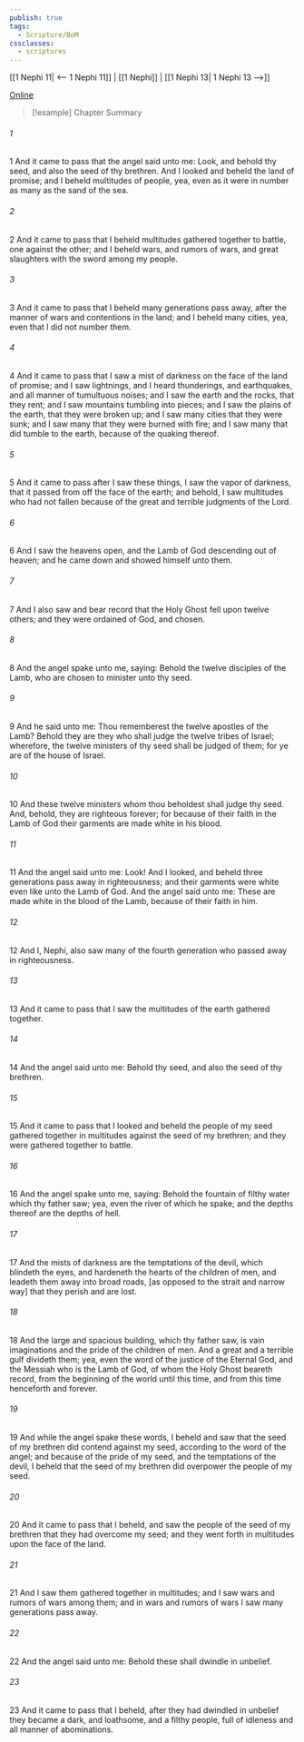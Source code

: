 ```yaml
---
publish: true
tags:
  - Scripture/BoM
cssclasses:
  - scriptures
---
```

[[1 Nephi 11| <-- 1 Nephi 11]] | [[1 Nephi]] | [[1 Nephi 13| 1 Nephi 13 -->]]

[Online](https://churchofjesuschrist.org/study/scriptures/bofm/1-ne/12?lang=eng)

>[!example] Chapter Summary
>
###### 1
1 And it came to pass that the angel said unto me: Look, and behold thy seed, and also the seed of thy brethren. And I looked and beheld the land of promise; and I beheld multitudes of people, yea, even as it were in number as many as the sand of the sea.
###### 2
2 And it came to pass that I beheld multitudes gathered together to battle, one against the other; and I beheld wars, and rumors of wars, and great slaughters with the sword among my people.
###### 3
3 And it came to pass that I beheld many generations pass away, after the manner of wars and contentions in the land; and I beheld many cities, yea, even that I did not number them.
###### 4
4 And it came to pass that I saw a mist of darkness on the face of the land of promise; and I saw lightnings, and I heard thunderings, and earthquakes, and all manner of tumultuous noises; and I saw the earth and the rocks, that they rent; and I saw mountains tumbling into pieces; and I saw the plains of the earth, that they were broken up; and I saw many cities that they were sunk; and I saw many that they were burned with fire; and I saw many that did tumble to the earth, because of the quaking thereof.
###### 5
5 And it came to pass after I saw these things, I saw the vapor of darkness, that it passed from off the face of the earth; and behold, I saw multitudes who had not fallen because of the great and terrible judgments of the Lord.
###### 6
6 And I saw the heavens open, and the Lamb of God descending out of heaven; and he came down and showed himself unto them.
###### 7
7 And I also saw and bear record that the Holy Ghost fell upon twelve others; and they were ordained of God, and chosen.
###### 8
8 And the angel spake unto me, saying: Behold the twelve disciples of the Lamb, who are chosen to minister unto thy seed.
###### 9
9 And he said unto me: Thou rememberest the twelve apostles of the Lamb? Behold they are they who shall judge the twelve tribes of Israel; wherefore, the twelve ministers of thy seed shall be judged of them; for ye are of the house of Israel.
###### 10
10 And these twelve ministers whom thou beholdest shall judge thy seed. And, behold, they are righteous forever; for because of their faith in the Lamb of God their garments are made white in his blood.
###### 11
11 And the angel said unto me: Look! And I looked, and beheld three generations pass away in righteousness; and their garments were white even like unto the Lamb of God. And the angel said unto me: These are made white in the blood of the Lamb, because of their faith in him.
###### 12
12 And I, Nephi, also saw many of the fourth generation who passed away in righteousness.
###### 13
13 And it came to pass that I saw the multitudes of the earth gathered together.
###### 14
14 And the angel said unto me: Behold thy seed, and also the seed of thy brethren.
###### 15
15 And it came to pass that I looked and beheld the people of my seed gathered together in multitudes against the seed of my brethren; and they were gathered together to battle.
###### 16
16 And the angel spake unto me, saying: Behold the fountain of filthy water which thy father saw; yea, even the river of which he spake; and the depths thereof are the depths of hell.
###### 17
17 And the mists of darkness are the temptations of the devil, which blindeth the eyes, and hardeneth the hearts of the children of men, and leadeth them away into broad roads, [as opposed to the strait and narrow way] that they perish and are lost.
###### 18
18 And the large and spacious building, which thy father saw, is vain imaginations and the pride of the children of men. And a great and a terrible gulf divideth them; yea, even the word of the justice of the Eternal God, and the Messiah who is the Lamb of God, of whom the Holy Ghost beareth record, from the beginning of the world until this time, and from this time henceforth and forever.
###### 19
19 And while the angel spake these words, I beheld and saw that the seed of my brethren did contend against my seed, according to the word of the angel; and because of the pride of my seed, and the temptations of the devil, I beheld that the seed of my brethren did overpower the people of my seed.
###### 20
20 And it came to pass that I beheld, and saw the people of the seed of my brethren that they had overcome my seed; and they went forth in multitudes upon the face of the land.
###### 21
21 And I saw them gathered together in multitudes; and I saw wars and rumors of wars among them; and in wars and rumors of wars I saw many generations pass away.
###### 22
22 And the angel said unto me: Behold these shall dwindle in unbelief.
###### 23
23 And it came to pass that I beheld, after they had dwindled in unbelief they became a dark, and loathsome, and a filthy people, full of idleness and all manner of abominations.



